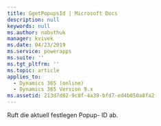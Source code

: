 ```yaml
---
title: GgetPopupsId | Microsoft Docs
description: null
keywords: null
ms.author: nabuthuk
manager: kvivek
ms.date: 04/23/2019
ms.service: powerapps
ms.suite: ''
ms.tgt_pltfrm: ''
ms.topic: article
applies_to:
  - Dynamics 365 (online)
  - Dynamics 365 Version 9.x
ms.assetid: 213d7d02-9c8f-4a39-bfd7-ed4b050a8fa2
---
```


Ruft die aktuell festlegen Popup- ID ab.
